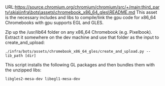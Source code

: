 URL:https://source.chromium.org/chromium/chromium/src/+/main:third_party\skia\infra\bots\assets\chromebook_x86_64_gles\README.md
This asset is the necessary includes and libs to compile/link the gpu code
for x86_64 Chromebooks with gpu supports EGL and GLES.

Zip up the /usr/lib64 folder on any x86_64 Chromebook (e.g. Pixelbook). Extract it somewhere
on the dev machine and use that folder as the input to create_and_upload:

    ./infra/bots/assets/chromebook_x86_64_gles/create_and_upload.py --lib_path [dir]

This script installs the following GL packages and then bundles them with the
unzipped libs:

    libgles2-mesa-dev libegl1-mesa-dev

